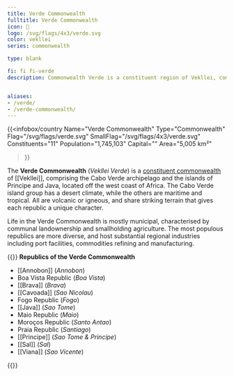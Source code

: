 ```yaml
---
title: Verde Commonwealth
fulltitle: Verde Commonwealth
icon: 🌹
logo: /svg/flags/4x3/verde.svg
color: vekllei
series: commonwealth

type: blank

fi: fi fi-verde
description: Commonwealth Verde is a constituent region of Vekllei, comprising 11 island republics in the Cabo Verde archipelago and the Gulf of Guinea.


aliases:
- /verde/
- /verde-commonwealth/
---
```

{{<infobox/country
   Name="Verde Commonwealth"
   Type="Commonwealth"
   Flag="/svg/flags/verde.svg"
   SmallFlag="/svg/flags/4x3/verde.svg"
   Constituents="11"
   Population="1,745,103"
   Capital=""
   Area="5,005 km²"
 >}}

The <span class="fi fi-verde"></span> **Verde Commonwealth** (*Vekllei Verde*) is a [constituent commonwealth](/constituents/) of [[Vekllei]], comprising the Cabo Verde archipelago and the islands of Principe and Java, located off the west coast of Africa. The Cabo Verde island group has a desert climate, while the others are maritime and tropical. All are volcanic or igneous, and share striking terrain that gives each republic a unique character.

Life in the Verde Commonwealth is mostly municipal, characterised by communal landownership and smallholding agriculture. The most populous republics are more diverse, and host substantial regional industries including port facilities, commodities refining and manufacturing.

{{<note panel>}}
**Republics of the Verde Commonwealth**

* [[Annobon]] (*Annobon*)
* Boa Vista Republic (*Boa Vista*)
* [[Brava]] (*Brava*)
* [[Cavoada]] (*Sao Nicolau*)
* Fogo Republic (*Fogo*)
* [[Java]] (*Sao Tome*)
* Maio Republic (*Maio*)
* Moroços Republic (*Santo Antao*)
* Praia Republic (*Santiago*)
* [[Principe]] (*Sao Tome & Principe*)
* [[Sal]] (*Sal*)
* [[Viana]] (*Sao Vicente*)

{{</note>}}